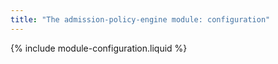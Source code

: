 ```yaml
---
title: "The admission-policy-engine module: configuration"
---
```


{% include module-configuration.liquid %}
